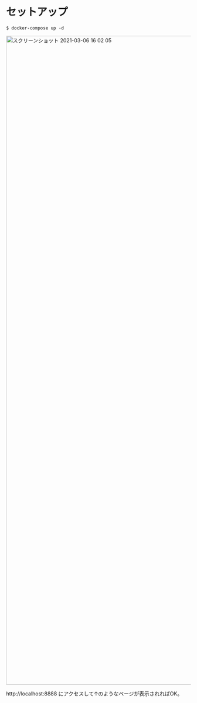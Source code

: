 # セットアップ

```
$ docker-compose up -d
```

<img width="1769" alt="スクリーンショット 2021-03-06 16 02 05" src="https://user-images.githubusercontent.com/51913879/110198420-ab0e4c80-7e95-11eb-9206-6373a56b8548.png">

http://localhost:8888 にアクセスして↑のようなページが表示されればOK。
